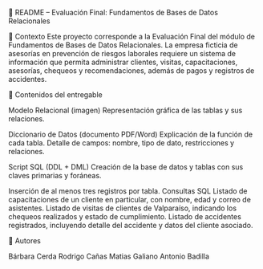 📘 README – Evaluación Final: Fundamentos de Bases de Datos Relacionales

📌 Contexto
  Este proyecto corresponde a la Evaluación Final del módulo de Fundamentos de Bases de Datos Relacionales.
  La empresa ficticia de asesorías en prevención de riesgos laborales requiere un sistema de información que permita administrar
  clientes, visitas, capacitaciones, asesorías, chequeos y recomendaciones, además de pagos y registros de accidentes.

📂 Contenidos del entregable

  Modelo Relacional (imagen)
    Representación gráfica de las tablas y sus relaciones.
  
  Diccionario de Datos (documento PDF/Word)
    Explicación de la función de cada tabla.
    Detalle de campos: nombre, tipo de dato, restricciones y relaciones.
  
  Script SQL (DDL + DML)
    Creación de la base de datos y tablas con sus claves primarias y foráneas.
  
  Inserción de al menos tres registros por tabla.
      Consultas SQL
      Listado de capacitaciones de un cliente en particular, con nombre, edad y correo de asistentes.
      Listado de visitas de clientes de Valparaíso, indicando los chequeos realizados y estado de cumplimiento.
      Listado de accidentes registrados, incluyendo detalle del accidente y datos del cliente asociado.

👥 Autores

  Bárbara Cerda
  Rodrigo Cañas
  Matias Galiano
  Antonio Badilla
